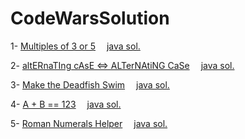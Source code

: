 # CodeWarsSolution
1- [Multiples of 3 or 5](https://www.codewars.com/kata/514b92a657cdc65150000006)&emsp;
[java sol.](https://github.com/athraaalzahra/CodeWarsSolution/blob/39b88ace152cfb5dfeae2fd0ab93aceb2b1d030e/MultiplesOf3_or_5.java)
<br/>

2- [altERnaTIng cAsE <=> ALTerNAtiNG CaSe](codewars.com/kata/56efc695740d30f963000557)&emsp;
[java sol.](https://github.com/athraaalzahra/CodeWarsSolution/blob/39b88ace152cfb5dfeae2fd0ab93aceb2b1d030e/toAlternativeString.java)
<br/>

3- [Make the Deadfish Swim](https://www.codewars.com/kata/51e0007c1f9378fa810002a9)&emsp;
[java sol.](https://github.com/athraaalzahra/CodeWarsSolution/blob/39b88ace152cfb5dfeae2fd0ab93aceb2b1d030e/DeadFish.java)
<br/>


4- [A + B == 123](https://www.codewars.com/kata/5966a52ab4f24db1800000cc)&emsp;
[java sol.](https://github.com/athraaalzahra/CodeWarsSolution/blob/39b88ace152cfb5dfeae2fd0ab93aceb2b1d030e/APlusBequals123.java)
<br/>


5- [Roman Numerals Helper](https://www.codewars.com/kata/51b66044bce5799a7f000003)&emsp;
[java sol.](https://github.com/athraaalzahra/CodeWarsSolution/blob/39b88ace152cfb5dfeae2fd0ab93aceb2b1d030e/RomanNumeralsHelper.java)
<br/>
